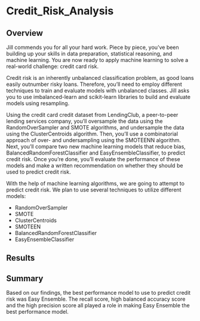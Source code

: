 # Credit_Risk_Analysis

## Overview
Jill commends you for all your hard work. Piece by piece, you’ve been building up your skills in data preparation, statistical reasoning, and machine learning. You are now ready to apply machine learning to solve a real-world challenge: credit card risk.

Credit risk is an inherently unbalanced classification problem, as good loans easily outnumber risky loans. Therefore, you’ll need to employ different techniques to train and evaluate models with unbalanced classes. Jill asks you to use imbalanced-learn and scikit-learn libraries to build and evaluate models using resampling.

Using the credit card credit dataset from LendingClub, a peer-to-peer lending services company, you’ll oversample the data using the RandomOverSampler and SMOTE algorithms, and undersample the data using the ClusterCentroids algorithm. Then, you’ll use a combinatorial approach of over- and undersampling using the SMOTEENN algorithm. Next, you’ll compare two new machine learning models that reduce bias, BalancedRandomForestClassifier and EasyEnsembleClassifier, to predict credit risk. Once you’re done, you’ll evaluate the performance of these models and make a written recommendation on whether they should be used to predict credit risk.

With the help of machine learning algorithms, we are going to attempt to predict credit risk. We plan to use several techniques to utilize different models:
- RandomOverSampler
- SMOTE
- ClusterCentroids
- SMOTEEN
- BalancedRandomForestClassifier
- EasyEnsembleClassifier

## Results







## Summary
Based on our findings, the best performance model to use to predict credit risk was Easy Ensemble. The recall score, high balanced accuracy score and the high precision score all played a role in making Easy Ensemble the best performance model.
